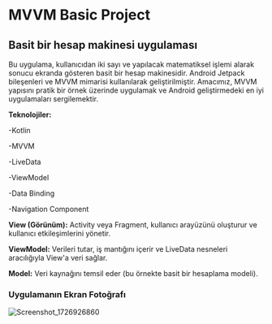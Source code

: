 # MVVM Basic Project

## **Basit bir hesap makinesi uygulaması**

Bu uygulama, kullanıcıdan iki sayı ve yapılacak matematiksel işlemi alarak sonucu ekranda gösteren basit bir hesap makinesidir. Android Jetpack bileşenleri ve MVVM mimarisi kullanılarak geliştirilmiştir. Amacımız, MVVM yapısını pratik bir örnek üzerinde uygulamak ve Android geliştirmedeki en iyi uygulamaları sergilemektir.

**Teknolojiler:**

-Kotlin

-MVVM

-LiveData

-ViewModel

-Data Binding

-Navigation Component


**View (Görünüm):** Activity veya Fragment, kullanıcı arayüzünü oluşturur ve kullanıcı etkileşimlerini yönetir.

**ViewModel:** Verileri tutar, iş mantığını içerir ve LiveData nesneleri aracılığıyla View'a veri sağlar.

**Model:** Veri kaynağını temsil eder (bu örnekte basit bir hesaplama modeli).

### **Uygulamanın Ekran Fotoğrafı**


![Screenshot_1726926860](https://github.com/user-attachments/assets/8ab3dcf0-8ef2-4cd7-b454-a9f4323c6596)

